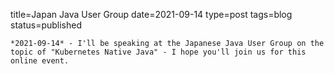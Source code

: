 
title=Japan Java User Group 
date=2021-09-14
type=post
tags=blog
status=published
~~~~~~
*2021-09-14* - I'll be speaking at the Japanese Java User Group on the topic of "Kubernetes Native Java" - I hope you'll join us for this online event.
            